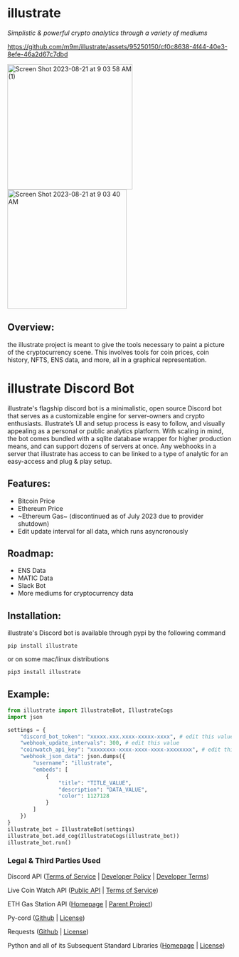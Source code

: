 

# illustrate
_Simplistic & powerful crypto analytics through a variety of mediums_

https://github.com/m9m/illustrate/assets/95250150/cf0c8638-4f44-40e3-8efe-46a2d67c7dbd

<img width="281" alt="Screen Shot 2023-08-21 at 9 03 58 AM (1)" src="https://github.com/m9m/illustrate/assets/95250150/68b22be5-c1a7-4bca-a5cf-b7092eff0759">

<img width="268" alt="Screen Shot 2023-08-21 at 9 03 40 AM" src="https://github.com/m9m/illustrate/assets/95250150/34cfe18a-e64e-46f8-89a6-38137e486191">


## Overview:
the illustrate project is meant to give the tools necessary to paint a picture of the cryptocurrency scene. This involves tools for coin prices, coin history, NFTS, ENS data, and more, all in a graphical representation.

# illustrate Discord Bot

illustrate's flagship discord bot is a minimalistic, open source Discord bot that serves as a customizable engine for server-owners and crypto enthusiasts. illustrate’s UI and setup process is easy to follow, and visually appealing as a personal or public analytics platform. With scaling in mind, the bot comes bundled with a sqlite database wrapper for higher production means, and can support dozens of servers at once. Any webhooks in a server that illustrate has access to can be linked to a type of analytic for an easy-access and plug & play setup.

## Features:
* Bitcoin Price
* Ethereum Price
* ~Ethereum Gas~ (discontinued as of July 2023 due to provider shutdown)
* Edit update interval for all data, which runs asyncronously

## Roadmap:
* ENS Data
* MATIC Data
* Slack Bot
* More mediums for cryptocurrency data

## Installation:
illustrate's Discord bot is available through pypi by the following command

```
pip install illustrate
```

or on some mac/linux distributions

```
pip3 install illustrate
```

## Example:
```python
from illustrate import IllustrateBot, IllustrateCogs
import json

settings = {
    "discord_bot_token": "xxxxx.xxx.xxxx-xxxxx-xxxx", # edit this value
    "webhook_update_intervals": 300, # edit this value
    "coinwatch_api_key": "xxxxxxxx-xxxx-xxxx-xxxx-xxxxxxxx", # edit this value
    "webhook_json_data": json.dumps({
        "username": "illustrate",
        "embeds": [
            {
                "title": "TITLE_VALUE", 
                "description": "DATA_VALUE",
                "color": 1127128
            }
        ]
    })
}
illustrate_bot = IllustrateBot(settings)
illustrate_bot.add_cog(IllustrateCogs(illustrate_bot))
illustrate_bot.run()
```

### Legal & Third Parties Used
Discord API ([Terms of Service](https://discord.com/terms) | [Developer Policy](https://discord.com/developers/docs/policies-and-agreements/developer-policy) | [Developer Terms](https://discord.com/developers/docs/policies-and-agreements/terms-of-service))

Live Coin Watch API ([Public API](https://www.livecoinwatch.com/tools/api) | [Terms of Service](https://www.livecoinwatch.com/legal/terms#api))

ETH Gas Station API ([Homepage](https://ethgasstation.info/) | [Parent Project](https://concourseopen.com/))

Py-cord ([Github](https://github.com/Pycord-Development/pycord) | [License](https://github.com/Pycord-Development/pycord/blob/master/LICENSE))

Requests ([Github](https://github.com/psf/requests) | [License](https://github.com/psf/requests/blob/main/LICENSE))

Python and all of its Subsequent Standard Libraries ([Homepage](https://www.python.org/) | [License](https://docs.python.org/3/license.html))





